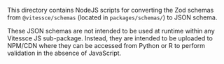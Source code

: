 This directory contains NodeJS scripts for converting the Zod schemas from `@vitessce/schemas` (located in `packages/schemas/`) to JSON schema.

These JSON schemas are not intended to be used at runtime within any Vitessce JS sub-package.
Instead, they are intended to be uploaded to NPM/CDN where they can be accessed from Python or R to perform validation in the absence of JavaScript.
